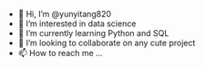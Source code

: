 - 👋 Hi, I’m @yunyitang820
- 👀 I’m interested in data science
- 🌱 I’m currently learning Python and SQL
- 💞️ I’m looking to collaborate on any cute project 
- 📫 How to reach me ...

<!---
yunyitang820/yunyitang820 is a ✨ special ✨ repository because its `README.md` (this file) appears on your GitHub profile.
You can click the Preview link to take a look at your changes.
--->
